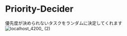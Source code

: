# Priority-Decider
優先度が決められないタスクをランダムに決定してくれます
![localhost_4200_ (2)](https://user-images.githubusercontent.com/56239597/68107582-a85db900-ff28-11e9-9f32-a988352089c6.png)
